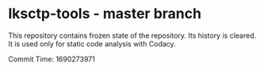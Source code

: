 # lksctp-tools - master branch

This repository contains frozen state of the repository.
Its history is cleared. It is used only for static code
analysis with Codacy.

Commit Time: 1690273971